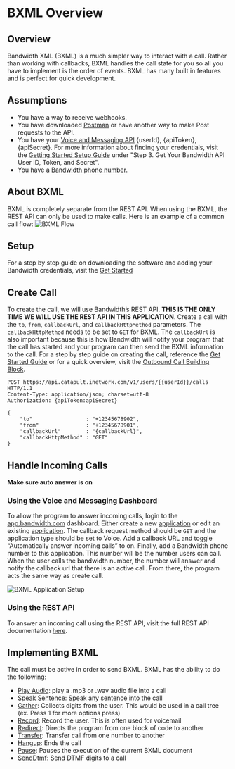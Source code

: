 # BXML Overview

## Overview

Bandwidth XML (BXML) is a much simpler way to interact with a call. Rather than working with callbacks, BXML handles the call state for you so all you have to implement is the order of events. BXML has many built in features and is perfect for quick development.

## Assumptions

* You have a way to receive webhooks.
* You have downloaded [Postman](https://www.getpostman.com) or have another way to make Post requests to the API.
* You have your [Voice and Messaging API](https://app.bandwidth.com) {userId}, {apiToken}, {apiSecret}. For more information about finding your credentials, visit the [Getting Started Setup Guide](https://dev.bandwidth.com/getStartedSetupGuide.html) under "Step 3. Get Your Bandwidth API User ID, Token, and Secret".
* You have a [Bandwidth phone number](https://dev.bandwidth.com/howto/phonenumbers.html).

## About BXML

BXML is completely separate from the REST API. When using the BXML, the REST API can only be used to make calls. Here is an example of a common call flow:
![BXML Flow](BXMLCallFlow.png)

## Setup

For a step by step guide on downloading the software and adding your Bandwidth credentials, visit the [Get Started](https://dev.bandwidth.com/get-started.html)

## Create Call

To create the call, we will use Bandwidth’s REST API. **THIS IS THE ONLY TIME WE WILL USE THE REST API IN THIS APPLICATION**. Create a call with the `to`, `from`, `callbackUrl`, and `callbackHttpMethod` parameters. The `callbackHttpMethod` needs to be set to `GET` for BXML. The `callbackUrl` is also important because this is how Bandwidth will notify your program that the call has started and your program can then send the BXML information to the call. For a step by step guide on creating the call, reference the [Get Started Guide](https://dev.bandwidth.com/get-started.html) or for a quick overview, visit the [Outbound Call Building Block](https://dev.bandwidth.com/howto/outboundCall.html).

```http
POST https://api.catapult.inetwork.com/v1/users/{{userId}}/calls HTTP/1.1
Content-Type: application/json; charset=utf-8
Authorization: {apiToken:apiSecret}

{
	"to"                 : "+12345678902",
	"from"               : "+12345678901",
	"callbackUrl"        : "{callbackUrl}",
	"callbackHttpMethod" : "GET"
}
```

## Handle Incoming Calls
**Make sure auto answer is on**
### Using the Voice and Messaging Dashboard

To allow the program to answer incoming calls, login to the [app.bandwidth.com](https://app.bandwidth.com) dashboard. Either create a new [application](https://app.bandwidth.com/applications/manage/) or edit an existing [application](https://app.bandwidth.com/applications/manage/). The callback request method should be `GET` and the application type should be set to Voice. Add a callback URL and toggle “Automatically answer incoming calls” to on. Finally, add a Bandwidth phone number to this application. This number will be the number users can call. When the user calls the bandwidth number, the number will answer and notify the callback url that there is an active call. From there, the program acts the same way as create call.

![BXML Application Setup](bxmlApplicationSetup.png)

### Using the REST API

To answer an incoming call using the REST API, visit the full REST API documentation [here](../methods/calls/postCallsCallId.md).

## Implementing BXML

The call must be active in order to send BXML. BXML has the ability to do the following:

* [Play Audio](verbs/playAudio.md): play a .mp3 or .wav audio file into a call
* [Speak Sentence](verbs/speakSentence.md): Speak any sentence into the call
* [Gather](verbs/gather.md):  Collects digits from the user. This would be used in a call tree (ex. Press 1 for more options press)
* [Record](verbs/record.md): Record the user. This is often used for voicemail
* [Redirect](verbs/redirect.md): Directs the program from one block of code to another
* [Transfer](verbs/transfer.md): Transfer call from one number to another
* [Hangup](verbs/hangup.md): Ends the call
* [Pause](verbs/pause.md): Pauses the execution of the current BXML document
* [SendDtmf](verbs/sendDtmf.md): Send DTMF digits to a call
